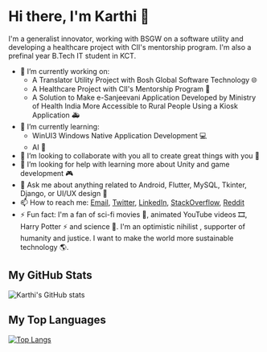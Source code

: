 # Hi there, I'm Karthi 👋

I'm a generalist innovator, working with BSGW on a software utility and developing a healthcare project with CII's mentorship program. I'm also a prefinal year B.Tech IT student in KCT.

- 🔭 I’m currently working on:
  - A Translator Utility Project with Bosh Global Software Technology 🌐
  - A Healthcare Project with CII's Mentorship Program 🏥
  - A Solution to Make e-Sanjeevani Application Developed by Ministry of Health India More Accessible to Rural People Using a Kiosk Application 🚑
- 🌱 I’m currently learning:
  - WinUI3 Windows Native Application Development 💻
  - AI 🧠
- 👯 I’m looking to collaborate with you all to create great things with you 🙌
- 🤔 I’m looking for help with learning more about Unity and game development 🎮
- 💬 Ask me about anything related to Android, Flutter, MySQL, Tkinter, Django, or UI/UX design 📱
- 📫 How to reach me: [Email](mailto:karthidreamr@gmail.com), [Twitter](https://twitter.com/KarthiDreamr), [LinkedIn](https://www.linkedin.com/in/karthidreamr/), [StackOverflow](https://stackexchange.com/users/25128898/karthidreamr), [Reddit](https://www.reddit.com/user/KarthiDreamr)
- ⚡ Fun fact: I'm a fan of sci-fi movies 🎥, animated YouTube videos 🎞️, Harry Potter ⚡ and science 🔬. I'm an optimistic nihilist , supporter of humanity and justice. I want to make the world more sustainable technology 🌎.

## My GitHub Stats

![Karthi's GitHub stats](https://github-readme-stats.vercel.app/api?username=karthidreamr&show_icons=true&theme=radical)

## My Top Languages

[![Top Langs](https://github-readme-stats.vercel.app/api/top-langs/?username=karthidreamr&layout=compact)](https://github.com/karthidreamr/github-readme-stats)

<!--  ## My Recent Projects

[![Readme Card](https://github-readme-stats.vercel.app/api/pin/?username=karthidreamr&repo=flutter_travel_app)](https://github.com/karthidreamr/flutter_travel_app)

[![Readme Card](https://github-readme-stats.vercel.app/api/pin/?username=karthidreamr&repo=django_rest_api)](https://github.com/karthidreamr/django_rest_api)

[![Readme Card](https://github-readme-stats.vercel.app/api/pin/?username=karthidreamr&repo=springboot_crud_api)](https://github.com/karthidreamr/springboot_crud_api)

[![Readme Card](https://github-readme-stats.vercel.app/api/pin/?username=karthidreamr&repo=nodejs_express_mongodb)](https://github.com/karthidreamr/nodejs_express_mongodb) -->

